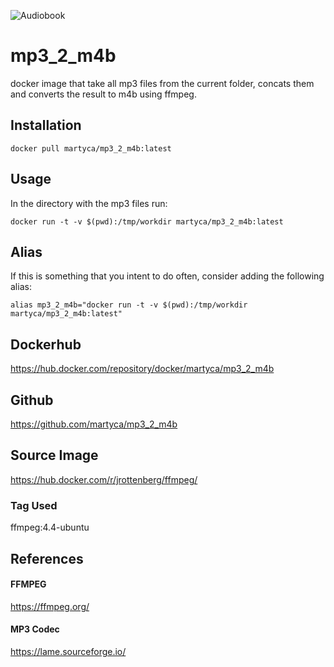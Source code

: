 ![Audiobook](https://github.com/martyca/mp3_2_m4b/blob/main/assets/image.png?raw=true)

# mp3_2_m4b
docker image that take all mp3 files from the current folder, concats them and converts the result to m4b using ffmpeg.
## Installation
`docker pull martyca/mp3_2_m4b:latest`
## Usage
In the directory with the mp3 files run:

`docker run -t -v $(pwd):/tmp/workdir martyca/mp3_2_m4b:latest`

## Alias
If this is something that you intent to do often, consider adding the following alias:

`alias mp3_2_m4b="docker run -t -v $(pwd):/tmp/workdir martyca/mp3_2_m4b:latest"`

## Dockerhub
https://hub.docker.com/repository/docker/martyca/mp3_2_m4b

## Github
https://github.com/martyca/mp3_2_m4b

## Source Image
https://hub.docker.com/r/jrottenberg/ffmpeg/
### Tag Used
ffmpeg:4.4-ubuntu

## References
#### FFMPEG
https://ffmpeg.org/
#### MP3 Codec
https://lame.sourceforge.io/



